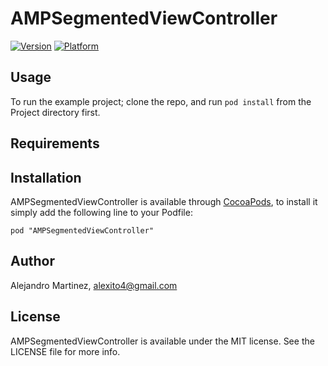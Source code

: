 # AMPSegmentedViewController

[![Version](http://cocoapod-badges.herokuapp.com/v/AMPSegmentedViewController/badge.png)](http://cocoadocs.org/docsets/AMPSegmentedViewController)
[![Platform](http://cocoapod-badges.herokuapp.com/p/AMPSegmentedViewController/badge.png)](http://cocoadocs.org/docsets/AMPSegmentedViewController)

## Usage

To run the example project; clone the repo, and run `pod install` from the Project directory first.

## Requirements

## Installation

AMPSegmentedViewController is available through [CocoaPods](http://cocoapods.org), to install
it simply add the following line to your Podfile:

    pod "AMPSegmentedViewController"

## Author

Alejandro Martinez, alexito4@gmail.com

## License

AMPSegmentedViewController is available under the MIT license. See the LICENSE file for more info.

